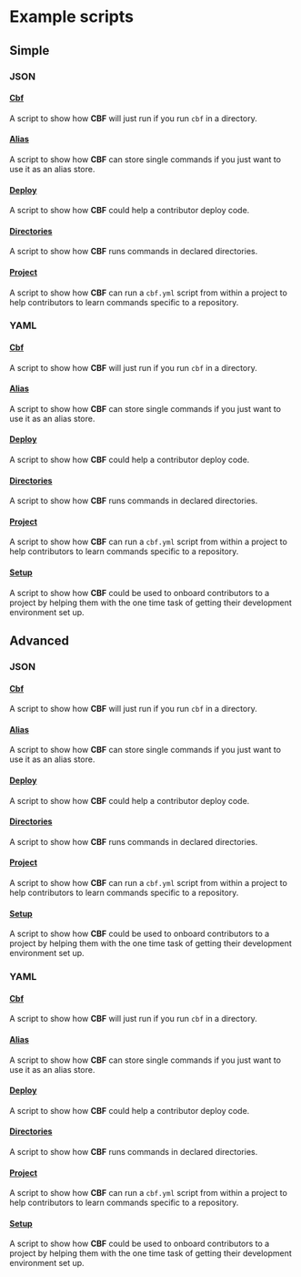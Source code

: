 # Example scripts

## Simple

### JSON

#### [Cbf](./simple/cbf.simple.json)
A script to show how __CBF__ will just run if you run `cbf` in a directory.

#### [Alias](./simple/alias.simple.json)
A script to show how __CBF__ can store single commands if you just want to use it as an alias store.

#### [Deploy](./simple/deploy.simple.json)
A script to show how __CBF__ could help a contributor deploy code.

#### [Directories](./simple/directories.simple.json)
A script to show how __CBF__ runs commands in declared directories.

#### [Project](./simple/project.simple.json)
A script to show how __CBF__ can run a `cbf.yml` script from within a project to help contributors to learn commands specific to a repository.

### YAML

#### [Cbf](./simple/cbf.simple.yml)
A script to show how __CBF__ will just run if you run `cbf` in a directory.

#### [Alias](./simple/alias.simple.yml)
A script to show how __CBF__ can store single commands if you just want to use it as an alias store.

#### [Deploy](./simple/deploy.simple.yml)
A script to show how __CBF__ could help a contributor deploy code.

#### [Directories](./simple/directories.simple.yml)
A script to show how __CBF__ runs commands in declared directories.

#### [Project](./simple/project.simple.yml)
A script to show how __CBF__ can run a `cbf.yml` script from within a project to help contributors to learn commands specific to a repository.

#### [Setup](./simple/setup.simple.yml)
A script to show how __CBF__ could be used to onboard contributors to a project by helping them with the one time task of getting their development environment set up.

## Advanced

### JSON

#### [Cbf](./advanced/cbf.json)
A script to show how __CBF__ will just run if you run `cbf` in a directory.

#### [Alias](./advanced/alias.json)
A script to show how __CBF__ can store single commands if you just want to use it as an alias store.

#### [Deploy](./advanced/deploy.json)
A script to show how __CBF__ could help a contributor deploy code.

#### [Directories](./advanced/directories.json)
A script to show how __CBF__ runs commands in declared directories.

#### [Project](./advanced/project.json)
A script to show how __CBF__ can run a `cbf.yml` script from within a project to help contributors to learn commands specific to a repository.

#### [Setup](./advanced/setup.json)
A script to show how __CBF__ could be used to onboard contributors to a project by helping them with the one time task of getting their development environment set up.

### YAML

#### [Cbf](./advanced/cbf.yml)
A script to show how __CBF__ will just run if you run `cbf` in a directory.

#### [Alias](./advanced/alias.yml)
A script to show how __CBF__ can store single commands if you just want to use it as an alias store.

#### [Deploy](./advanced/deploy.yml)
A script to show how __CBF__ could help a contributor deploy code.

#### [Directories](./advanced/directories.yml)
A script to show how __CBF__ runs commands in declared directories.

#### [Project](./advanced/project.yml)
A script to show how __CBF__ can run a `cbf.yml` script from within a project to help contributors to learn commands specific to a repository.

#### [Setup](./advanced/setup.yml)
A script to show how __CBF__ could be used to onboard contributors to a project by helping them with the one time task of getting their development environment set up.
